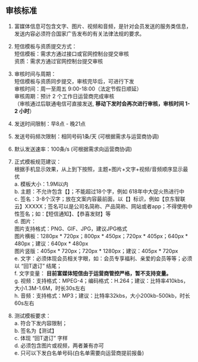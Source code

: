 ## 审核标准  
1.	富媒体信息可包含文字、图片、视频和音频，是针对会员发送的服务类信息，发送内容必须符合国家广告发布的有关法律法规的要求。  

2.	短信模板与资质提交方式：  
短信模板：需求方通过接口或官网控制台提交审核  
资质：需求方通过官网控制台提交审核  

3.	审核时间与周期：  
短信模板与资质同步提交，审核完毕后，可进行下发  
审核时间：周一至周五 9:00-18:00（法定节假日顺延）  
审核周期：预计 2 个工作日运营商完成审核  
（审核通过后联通电信可直接发送, **移动下发时会再次进行审核，审核时间 1-2 小时**）  

4.	发送时间限制：早8点 - 晚21点  

5.	发送号码频次限制：相同号码1条/天 (可根据需求与运营商协调)  

6.	默认发送速率：100条/s (可根据需求向运营商协调)  

7.	正式模板规范建议：  
根据手机显示效果，从上到下按照，主题+图片+文字+视频/音频顺序显示最优  
a. 模板大小：1.9M以内<br>
b. 主题：不允许包含【】；不能超过18个字，例如 618年中大促火热进行中<br>
c. 签名：3-8个汉字；放在文案内容最前面，以【】标识，例如【京东智联云】XXXXX；签名可以是公司名简称、产品简称、网站或者app；不得使用中性签名；如：【短信通知】、【恭喜发财】等<br>
d. 图片：<br>
图片支持格式：PNG、GIF、JPG，建议JPG格式<br>
图片横板：1280px * 720px；800px * 450px；720px * 405px；640px * 480px；建议：640px * 480px<br>
图片竖版：405px * 720px；720px * 1280px；建议：405px * 720px<br>
e. 文字：必须体现会员相关字眼，如：会员专享福利、亲爱的会员等等；必须以 “回T退订” 结尾；<br>
f. 文字变量： **目前富媒体短信由于运营商管控严格，暂不支持变量。**<br>
g. 视频：支持格式：MPEG-4；编码格式：H.264；建议：比特率410kbs，大小1.3M-1.6M，时长30s左右<br>
h. 音频：支持格式：MP3；建议：比特率32kbs，大小200kb-500kb，时长60s左右<br>

8.	测试模板要求：  
a. 符合下发内容限制；  
b. 签名为【测试】  
c. 体现 “回T退订” 字样  
d. 必须包含图片或视频，两者兼有亦可  
e. 只可以下发白名单号码(白名单需要向运营商提前报备)  
